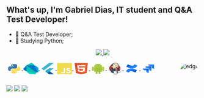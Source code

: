 ## What's up, I'm Gabriel Dias, IT student and Q&A Test Developer!

- 💼 Q&A Test Developer;
- 🌱 Studying Python;
 
<div align="center">
  <a href="https://github.com/gdias9487">
  <img height="180em" src="https://github-readme-stats.vercel.app/api?username=gdias9487&show_icons=true&theme=codeSTACKr&include_all_commits=true&count_private=true"/>
  <img height="180em" src="https://github-readme-stats.vercel.app/api/top-langs/?username=gdias9487&layout=compact&langs_count=7&theme=codeSTACKr"/>
</div>
<div style="display: inline_block"><br>
  <img align="center" alt="python" height="30" width="40" src="https://raw.githubusercontent.com/devicons/devicon/master/icons/python/python-original.svg">
  <img align="center" alt="dart" height="30" width="40" src="https://raw.githubusercontent.com/devicons/devicon/master/icons/dart/dart-original.svg">
  <img align="center" alt="flutter" height="30" width="40" src="https://raw.githubusercontent.com/devicons/devicon/master/icons/flutter/flutter-original.svg">
  <img align="center" alt="javascript" height="30" width="40" src="https://raw.githubusercontent.com/devicons/devicon/master/icons/javascript/javascript-plain.svg">
  <img align="center" alt="html" height="30" width="40" src="https://raw.githubusercontent.com/devicons/devicon/master/icons/html5/html5-original.svg">
  <img align="center" alt="android" height="30" width="40" src="https://raw.githubusercontent.com/devicons/devicon/master/icons/android/android-original.svg">
  <img align="center" alt="android" height="30" width="40" src="https://raw.githubusercontent.com/devicons/devicon/master/icons/jenkins/jenkins-original.svg">
  <img align="center" alt="android" height="30" width="40" src="https://raw.githubusercontent.com/devicons/devicon/master/icons/confluence/confluence-original.svg">
  <img align="center" alt="android" height="30" width="40" src="https://raw.githubusercontent.com/devicons/devicon/master/icons/jira/jira-original.svg">
  <img align="right" alt="edgif" height="170" style="border-radius:100px;" src="https://c.tenor.com/t_SMdNFvn5cAAAAC/fullmetal-alchemist-brotherhood-edward-elric.gif">

</div>


  
  ##
 
<div>
  <a href="https://www.instagram.com/04_gdias/" target="_blank"><img src="https://img.shields.io/badge/-Instagram-%23E4405F?style=for-the-badge&logo=instagram&logoColor=white" target="_blank"></a>
  <a href = "mailto:gdias9487@gmail.com"><img src="https://img.shields.io/badge/-Gmail-%23333?style=for-the-badge&logo=gmail&logoColor=white" target="_blank"></a>
  <a href="https://www.linkedin.com/in/gabriel-dias-51354619b/" target="_blank"><img src="https://img.shields.io/badge/-LinkedIn-%230077B5?style=for-the-badge&logo=linkedin&logoColor=white" target="_blank"></a> 
 
 
</div>
